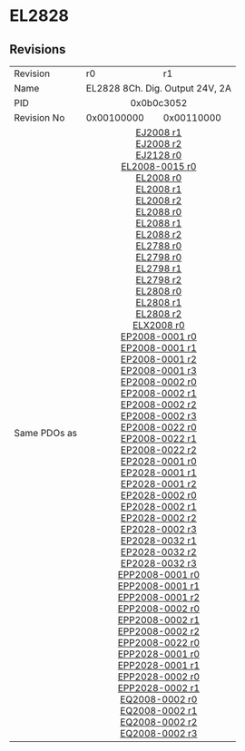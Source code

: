 # EL2828

## Revisions
<table>
<tr>
<td>Revision</td>
<td>r0</td>
<td>r1</td>
</tr>
<tr>
<td>Name</td>
<td colspan=2 align="center">EL2828 8Ch. Dig. Output 24V, 2A</td>
</tr>
<tr>
<td>PID</td>
<td colspan=2 align="center">0x0b0c3052</td>
</tr>
<tr>
<td>Revision No</td>
<td>0x00100000</td>
<td>0x00110000</td>
</tr>
<tr>
<td>Same PDOs as</td>
<td colspan=2 align="center"><a href="EJ2008.md">EJ2008 r1</a><br/><a href="EJ2008.md">EJ2008 r2</a><br/><a href="EJ2128.md">EJ2128 r0</a><br/><a href="EL2008-0015.md">EL2008-0015 r0</a><br/><a href="EL2008.md">EL2008 r0</a><br/><a href="EL2008.md">EL2008 r1</a><br/><a href="EL2008.md">EL2008 r2</a><br/><a href="EL2088.md">EL2088 r0</a><br/><a href="EL2088.md">EL2088 r1</a><br/><a href="EL2088.md">EL2088 r2</a><br/><a href="EL2788.md">EL2788 r0</a><br/><a href="EL2798.md">EL2798 r0</a><br/><a href="EL2798.md">EL2798 r1</a><br/><a href="EL2798.md">EL2798 r2</a><br/><a href="EL2808.md">EL2808 r0</a><br/><a href="EL2808.md">EL2808 r1</a><br/><a href="EL2808.md">EL2808 r2</a><br/><a href="ELX2008.md">ELX2008 r0</a><br/><a href="EP2008-0001.md">EP2008-0001 r0</a><br/><a href="EP2008-0001.md">EP2008-0001 r1</a><br/><a href="EP2008-0001.md">EP2008-0001 r2</a><br/><a href="EP2008-0001.md">EP2008-0001 r3</a><br/><a href="EP2008-0002.md">EP2008-0002 r0</a><br/><a href="EP2008-0002.md">EP2008-0002 r1</a><br/><a href="EP2008-0002.md">EP2008-0002 r2</a><br/><a href="EP2008-0002.md">EP2008-0002 r3</a><br/><a href="EP2008-0022.md">EP2008-0022 r0</a><br/><a href="EP2008-0022.md">EP2008-0022 r1</a><br/><a href="EP2008-0022.md">EP2008-0022 r2</a><br/><a href="EP2028-0001.md">EP2028-0001 r0</a><br/><a href="EP2028-0001.md">EP2028-0001 r1</a><br/><a href="EP2028-0001.md">EP2028-0001 r2</a><br/><a href="EP2028-0002.md">EP2028-0002 r0</a><br/><a href="EP2028-0002.md">EP2028-0002 r1</a><br/><a href="EP2028-0002.md">EP2028-0002 r2</a><br/><a href="EP2028-0002.md">EP2028-0002 r3</a><br/><a href="EP2028-0032.md">EP2028-0032 r1</a><br/><a href="EP2028-0032.md">EP2028-0032 r2</a><br/><a href="EP2028-0032.md">EP2028-0032 r3</a><br/><a href="EPP2008-0001.md">EPP2008-0001 r0</a><br/><a href="EPP2008-0001.md">EPP2008-0001 r1</a><br/><a href="EPP2008-0001.md">EPP2008-0001 r2</a><br/><a href="EPP2008-0002.md">EPP2008-0002 r0</a><br/><a href="EPP2008-0002.md">EPP2008-0002 r1</a><br/><a href="EPP2008-0002.md">EPP2008-0002 r2</a><br/><a href="EPP2008-0022.md">EPP2008-0022 r0</a><br/><a href="EPP2028-0001.md">EPP2028-0001 r0</a><br/><a href="EPP2028-0001.md">EPP2028-0001 r1</a><br/><a href="EPP2028-0002.md">EPP2028-0002 r0</a><br/><a href="EPP2028-0002.md">EPP2028-0002 r1</a><br/><a href="EQ2008-0002.md">EQ2008-0002 r0</a><br/><a href="EQ2008-0002.md">EQ2008-0002 r1</a><br/><a href="EQ2008-0002.md">EQ2008-0002 r2</a><br/><a href="EQ2008-0002.md">EQ2008-0002 r3</a></td>
</tr>
</table>
